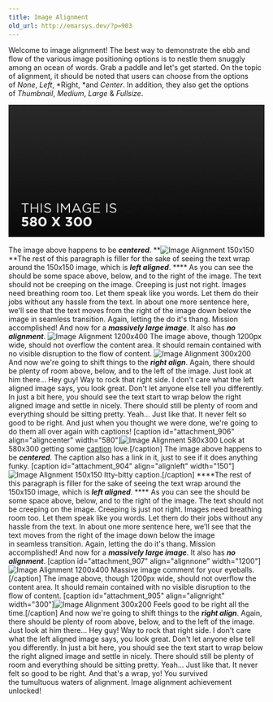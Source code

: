 ```yaml
---
title: Image Alignment
old_url: http://emarsys.dev/?p=903
---
```

Welcome to image alignment! The best way to demonstrate the ebb and flow of the various image positioning options is to nestle them snuggly among an ocean of words. Grab a paddle and let's get started. On the topic of alignment, it should be noted that users can choose from the options of *None*, *Left*, *Right, *and *Center*. In addition, they also get the options of *Thumbnail*, *Medium*, *Large* & *Fullsize*.

![Image Alignment 580x300](2013/03/image-alignment-580x300.jpg "Image Alignment 580x300")

 The image above happens to be ***centered***. **![Image Alignment 150x150](http://emarsys.dev/wp-content/uploads/2013/03/image-alignment-150x150.jpg "Image Alignment 150x150")**The rest of this paragraph is filler for the sake of seeing the text wrap around the 150x150 image, which is ***left aligned***. **** As you can see the should be some space above, below, and to the right of the image. The text should not be creeping on the image. Creeping is just not right. Images need breathing room too. Let them speak like you words. Let them do their jobs without any hassle from the text. In about one more sentence here, we'll see that the text moves from the right of the image down below the image in seamless transition. Again, letting the do it's thang. Mission accomplished! And now for a ***massively large image***. It also has ***no alignment***. ![Image Alignment 1200x400](http://emarsys.dev/wp-content/uploads/2013/03/image-alignment-1200x4002.jpg "Image Alignment 1200x400") The image above, though 1200px wide, should not overflow the content area. It should remain contained with no visible disruption to the flow of content. ![Image Alignment 300x200](http://emarsys.dev/wp-content/uploads/2013/03/image-alignment-300x200.jpg "Image Alignment 300x200") And now we're going to shift things to the ***right align***. Again, there should be plenty of room above, below, and to the left of the image. Just look at him there... Hey guy! Way to rock that right side. I don't care what the left aligned image says, you look great. Don't let anyone else tell you differently. In just a bit here, you should see the text start to wrap below the right aligned image and settle in nicely. There should still be plenty of room and everything should be sitting pretty. Yeah... Just like that. It never felt so good to be right. And just when you thought we were done, we're going to do them all over again with captions! [caption id="attachment_906" align="aligncenter" width="580"]![Image Alignment 580x300](http://emarsys.dev/wp-content/uploads/2013/03/image-alignment-580x300.jpg "Image Alignment 580x300") Look at 580x300 getting some [caption](http://en.support.wordpress.com/images/image-settings/ "Image Settings") love.[/caption] The image above happens to be ***centered***. The caption also has a link in it, just to see if it does anything funky. [caption id="attachment_904" align="alignleft" width="150"]![Image Alignment 150x150](http://emarsys.dev/wp-content/uploads/2013/03/image-alignment-150x150.jpg "Image Alignment 150x150") Itty-bitty caption.[/caption] ****The rest of this paragraph is filler for the sake of seeing the text wrap around the 150x150 image, which is ***left aligned***. **** As you can see the should be some space above, below, and to the right of the image. The text should not be creeping on the image. Creeping is just not right. Images need breathing room too. Let them speak like you words. Let them do their jobs without any hassle from the text. In about one more sentence here, we'll see that the text moves from the right of the image down below the image in seamless transition. Again, letting the do it's thang. Mission accomplished! And now for a ***massively large image***. It also has ***no alignment***. [caption id="attachment_907" align="alignnone" width="1200"]![Image Alignment 1200x400](http://emarsys.dev/wp-content/uploads/2013/03/image-alignment-1200x4002.jpg "Image Alignment 1200x400") Massive image comment for your eyeballs.[/caption] The image above, though 1200px wide, should not overflow the content area. It should remain contained with no visible disruption to the flow of content. [caption id="attachment_905" align="alignright" width="300"]![Image Alignment 300x200](http://emarsys.dev/wp-content/uploads/2013/03/image-alignment-300x200.jpg "Image Alignment 300x200") Feels good to be right all the time.[/caption] And now we're going to shift things to the ***right align***. Again, there should be plenty of room above, below, and to the left of the image. Just look at him there... Hey guy! Way to rock that right side. I don't care what the left aligned image says, you look great. Don't let anyone else tell you differently. In just a bit here, you should see the text start to wrap below the right aligned image and settle in nicely. There should still be plenty of room and everything should be sitting pretty. Yeah... Just like that. It never felt so good to be right. And that's a wrap, yo! You survived the tumultuous waters of alignment. Image alignment achievement unlocked!
